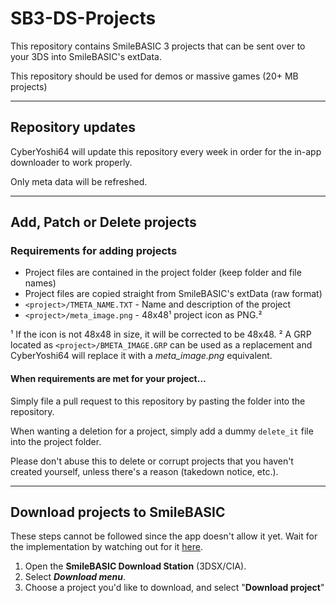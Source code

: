 # SB3-DS-Projects

This repository contains SmileBASIC 3 projects that can be sent over to your 3DS into SmileBASIC's extData.

This repository should be used for demos or massive games (20+ MB projects)

---

## Repository updates

CyberYoshi64 will update this repository every week in order for the in-app downloader to work properly.

Only meta data will be refreshed.

---

## Add, Patch or Delete projects

### Requirements for adding projects

- Project files are contained in the project folder (keep folder and file names)
- Project files are copied straight from SmileBASIC's extData (raw format)
- `<project>/TMETA_NAME.TXT` - Name and description of the project
- `<project>/meta_image.png` - 48x48¹ project icon as PNG.²

¹ If the icon is not 48x48 in size, it will be corrected to be 48x48.
² A GRP located as `<project>/BMETA_IMAGE.GRP` can be used as a replacement and CyberYoshi64 will replace it with a *meta_image.png* equivalent.

#### When requirements are met for your project…

Simply file a pull request to this repository by pasting the folder into the repository.

When wanting a deletion for a project, simply add a dummy `delete_it` file into the project folder.

Please don't abuse this to delete or corrupt projects that you haven't created yourself, unless there's a reason (takedown notice, etc.).

---

## Download projects to SmileBASIC

These steps cannot be followed since the app doesn't allow it yet.
Wait for the implementation by watching out for it [here](https://github.com/CyberYoshi64/SB-Download-Station/releases).

1. Open the **SmileBASIC Download Station** (3DSX/CIA).
2. Select ***Download menu***.
3. Choose a project you'd like to download, and select "**Download project**"
